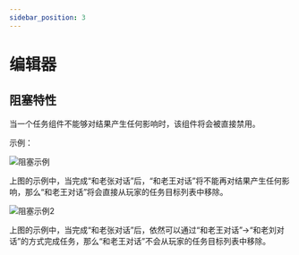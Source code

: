 ```yaml
---
sidebar_position: 3
---
```


# 编辑器

## 阻塞特性

当一个任务组件不能够对结果产生任何影响时，该组件将会被直接禁用。

示例：

![阻塞示例](/img/quest/block_example.png)

上图的示例中，当完成“和老张对话”后，“和老王对话”将不能再对结果产生任何影响，那么“和老王对话”将会直接从玩家的任务目标列表中移除。

![阻塞示例2](/img/quest/block_example_2.png)

上图的示例中，当完成“和老张对话”后，依然可以通过“和老王对话”->“和老刘对话”的方式完成任务，那么“和老王对话”不会从玩家的任务目标列表中移除。